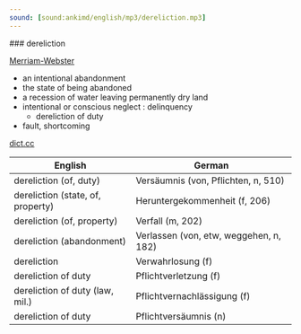```yaml
---
sound: [sound:ankimd/english/mp3/dereliction.mp3]
---
```


\### dereliction

[Merriam-Webster](https://www.merriam-webster.com/dictionary/dereliction)

- an intentional abandonment
- the state of being abandoned
- a recession of water leaving permanently dry land
- intentional or conscious neglect : delinquency
    - dereliction of duty
- fault, shortcoming

[dict.cc](https://www.dict.cc/dereliction)

| English        | German       |
| -------------- | ------------ |
| dereliction (of, duty) | Versäumnis (von, Pflichten, n, 510) |
| dereliction (state, of, property) | Heruntergekommenheit (f, 206) |
| dereliction (of, property) | Verfall (m, 202) |
| dereliction (abandonment) | Verlassen (von, etw, weggehen, n, 182) |
| dereliction | Verwahrlosung (f) |
| dereliction of duty | Pflichtverletzung (f) |
| dereliction of duty (law, mil.) | Pflichtvernachlässigung (f) |
| dereliction of duty | Pflichtversäumnis (n) |
